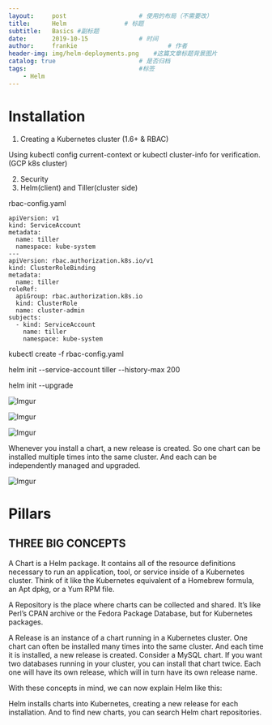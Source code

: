 ```yaml
---
layout:     post   				    # 使用的布局（不需要改）
title:      Helm 				# 标题
subtitle:   Basics #副标题
date:       2019-10-15 				# 时间
author:     frankie 						# 作者
header-img: img/helm-deployments.png 	#这篇文章标题背景图片
catalog: true 						# 是否归档
tags:								#标签
    - Helm
---
```



# Installation
1. Creating a Kubernetes cluster (1.6+ & RBAC)

Using kubectl config current-context or kubectl cluster-info for verification. (GCP k8s cluster)

2. Security
3. Helm(client) and Tiller(cluster side)

rbac-config.yaml
```
apiVersion: v1
kind: ServiceAccount
metadata:
  name: tiller
  namespace: kube-system
---
apiVersion: rbac.authorization.k8s.io/v1
kind: ClusterRoleBinding
metadata:
  name: tiller
roleRef:
  apiGroup: rbac.authorization.k8s.io
  kind: ClusterRole
  name: cluster-admin
subjects:
  - kind: ServiceAccount
    name: tiller
    namespace: kube-system
```

kubectl create -f rbac-config.yaml

helm init --service-account tiller --history-max 200

helm init --upgrade

![Imgur](https://i.imgur.com/YH5YlY6.png)

![Imgur](https://i.imgur.com/iztBS1o.png)

![Imgur](https://i.imgur.com/flJ5yEF.png)

Whenever you install a chart, a new release is created. So one chart can be installed multiple times into the same cluster. And each can be independently managed and upgraded.

![Imgur](https://i.imgur.com/z1uwziT.png)

# Pillars
## THREE BIG CONCEPTS
A Chart is a Helm package. It contains all of the resource definitions necessary to run an application, tool, or service inside of a Kubernetes cluster. Think of it like the Kubernetes equivalent of a Homebrew formula, an Apt dpkg, or a Yum RPM file.

A Repository is the place where charts can be collected and shared. It’s like Perl’s CPAN archive or the Fedora Package Database, but for Kubernetes packages.

A Release is an instance of a chart running in a Kubernetes cluster. One chart can often be installed many times into the same cluster. And each time it is installed, a new release is created. Consider a MySQL chart. If you want two databases running in your cluster, you can install that chart twice. Each one will have its own release, which will in turn have its own release name.

With these concepts in mind, we can now explain Helm like this:

Helm installs charts into Kubernetes, creating a new release for each installation. And to find new charts, you can search Helm chart repositories.
